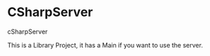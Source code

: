 # CSharpServer
cSharpServer

This is a Library Project, it has a Main if you want to use the server.
